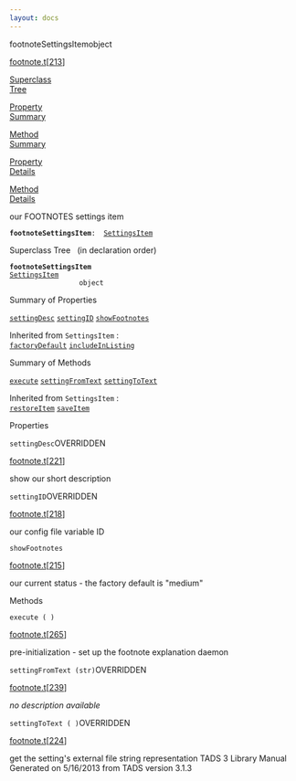 ```yaml
---
layout: docs
---
```

<span class="title">footnoteSettingsItem</span><span class="type">object</span>

[footnote.t](../file/footnote.t.html)\[[213](../source/footnote.t.html#213)\]

[Superclass  
Tree](#_SuperClassTree_)

[Property  
Summary](#_PropSummary_)

[Method  
Summary](#_MethodSummary_)

[Property  
Details](#_Properties_)

[Method  
Details](#_Methods_)



our FOOTNOTES settings item

**`footnoteSettingsItem`**` :   `[`SettingsItem`](../object/SettingsItem.html)



<span id="_SuperClassTree_"></span>



<span class="hdln">Superclass Tree</span>   (in declaration order)



**`footnoteSettingsItem`**  
[`SettingsItem`](../object/SettingsItem.html)  
`                 object`  
<span id="_PropSummary_"></span>



<span class="hdln">Summary of Properties</span>  



[`settingDesc`](#settingDesc) [`settingID`](#settingID) [`showFootnotes`](#showFootnotes)

Inherited from `SettingsItem` :  
[`factoryDefault`](../object/SettingsItem.html#factoryDefault) [`includeInListing`](../object/SettingsItem.html#includeInListing)

<span id="_MethodSummary_"></span>



<span class="hdln">Summary of Methods</span>  



[`execute`](#execute) [`settingFromText`](#settingFromText) [`settingToText`](#settingToText)

Inherited from `SettingsItem` :  
[`restoreItem`](../object/SettingsItem.html#restoreItem) [`saveItem`](../object/SettingsItem.html#saveItem)

<span id="_Properties_"></span>



<span class="hdln">Properties</span>  



<span id="settingDesc"></span>

`settingDesc`<span class="rem">OVERRIDDEN</span>

[footnote.t](../file/footnote.t.html)\[[221](../source/footnote.t.html#221)\]



show our short description



<span id="settingID"></span>

`settingID`<span class="rem">OVERRIDDEN</span>

[footnote.t](../file/footnote.t.html)\[[218](../source/footnote.t.html#218)\]



our config file variable ID



<span id="showFootnotes"></span>

`showFootnotes`

[footnote.t](../file/footnote.t.html)\[[215](../source/footnote.t.html#215)\]



our current status - the factory default is "medium"



<span id="_Methods_"></span>



<span class="hdln">Methods</span>  



<span id="execute"></span>

`execute ( )`

[footnote.t](../file/footnote.t.html)\[[265](../source/footnote.t.html#265)\]



pre-initialization - set up the footnote explanation daemon



<span id="settingFromText"></span>

`settingFromText (str)`<span class="rem">OVERRIDDEN</span>

[footnote.t](../file/footnote.t.html)\[[239](../source/footnote.t.html#239)\]



*no description available*



<span id="settingToText"></span>

`settingToText ( )`<span class="rem">OVERRIDDEN</span>

[footnote.t](../file/footnote.t.html)\[[224](../source/footnote.t.html#224)\]



get the setting's external file string representation
TADS 3 Library Manual  
Generated on 5/16/2013 from TADS version 3.1.3


